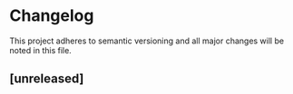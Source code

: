 # Changelog

This project adheres to semantic versioning and all major changes will
be noted in this file.

## [unreleased]


